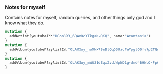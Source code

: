 ### Notes for myself
Contains notes for myself, random queries, and other things only god and I know what they do.

```graphql
mutation {
  addArtist(youtubeId:"UCoo3R3_6QAn0cXTkgaM-QKQ", name:"Avantasia")
}
mutation {
  addAlbum(youtubePlaylistId:"OLAK5uy_nuXNx79eBlQq08UscFaVpgt08fv9pETQw", artistYoutubeId:"UCoo3R3_6QAn0cXTkgaM-QKQ", name: "The Metal Opera Pt. I", releaseYear:2001)
}
mutation {
  addAlbum(youtubePlaylistId:"OLAK5uy_mWU2IdEqxZvdcWpND1gvdmd4B9NlO-Pp0", artistYoutubeId:"UCoo3R3_6QAn0cXTkgaM-QKQ", name: "Moonglow", releaseYear:2019)
}
```
